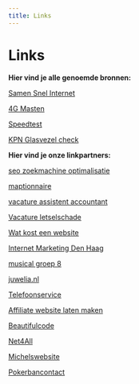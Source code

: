 ```yaml
---
title: Links
---
```


# Links

**Hier vind je alle genoemde bronnen:**

<a href="http://www.samensnelinternet.nl/" target="_blank" rel="nofollow">Samen Snel Internet</a>

<a href="http://www.gsmmasten.nl/" target="_blank" rel="nofollow">4G Masten</a>

<a href="https://www.speedtest.net/nl" target="_blank" rel="nofollow">Speedtest</a>

<a href="https://www.kpnnetwerk.nl/" target="_blank" rel="nofollow">KPN Glasvezel check</a>

**Hier vind je onze linkpartners:**

<a href="https://www.heinosoft.nl/blog/zoekmachine-optimalisatie" target="_blank">seo zoekmachine optimalisatie</a>

<a href="https://www.gunneman-geo.nl/maptionnaire/" target="_blank">maptionnaire</a>

<a href="https://www.vanderzwaard.nl/vacature-junior-assistent-accountant/" target="_blank">vacature assistent accountant </a>

<a href="https://dlsa.nl/vacature-letselschade/" target="_blank">Vacature letselschade</a>

<a href="https://inyourfacemedia.nl/wat-kost-een-website" target="_blank">Wat kost een website</a>

<a href="https://whiskyfriday.nl/diensten/online-marketing-den-haag/" target="_blank">Internet Marketing Den Haag</a>

<a href="https://www.repenroer.nl/" target="_blank">musical groep 8</a>

<a href="https://juwelia.nl/" target="_blank">juwelia.nl</a>

<a href="https://binnendienst.nu/telefoonservice/" target="_blank">Telefoonservice</a>

<a href="https://iyfm.nl/affiliate-website-laten-maken" target="_blank">Affiliate website laten maken</a>

<a href="https://beautifulcode.nl/" target="_blank">Beautifulcode</a>

<a href="https://net4all.be" target="_blank">Net4All</a>

<a href="http://michelswebsite.nl" target="_blank">Michelswebsite</a>

<a href="http://pokerbancontact.be" target="_blank">Pokerbancontact</a>
